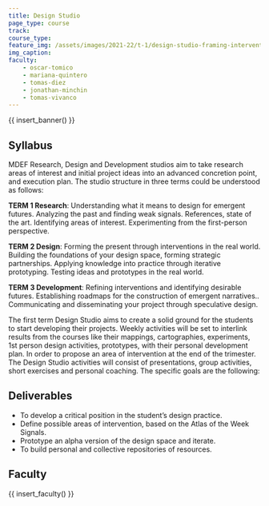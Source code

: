 ```yaml
---
title: Design Studio 
page_type: course
track:
course_type:
feature_img: /assets/images/2021-22/t-1/design-studio-framing-interventions.jpg
img_caption: 
faculty: 
    - oscar-tomico
    - mariana-quintero
    - tomas-diez
    - jonathan-minchin
    - tomas-vivanco
---
```


{{ insert_banner() }}

## Syllabus

MDEF Research, Design and Development studios aim to take research areas of interest and initial project ideas into an advanced concretion point, and execution plan. The studio structure in three terms could be understood as follows:

**TERM 1 Research**: Understanding what it means to design for emergent futures. Analyzing the past and finding weak signals. References, state of the art. Identifying areas of interest. Experimenting from the first-person perspective.

**TERM 2 Design**: Forming the present through interventions in the real world. Building the foundations of your design space, forming strategic partnerships. Applying knowledge into practice through iterative prototyping. Testing ideas and prototypes in the real world.

**TERM 3 Development**: Refining interventions and identifying desirable futures. Establishing roadmaps for the construction of emergent narratives.. Communicating and disseminating your project through speculative design.

The first term Design Studio aims to create a solid ground for the students to start developing their projects. Weekly activities will be set to interlink results from the courses like their mappings, cartographies, experiments, 1st person design activities, prototypes, with their personal development plan. In order to propose an area of intervention at the end of the trimester. The Design Studio activities will consist of presentations, group activities, short exercises and personal coaching. The specific goals are the following:

## Deliverables

- To develop a critical position in the student’s design practice.
- Define possible areas of intervention, based on the Atlas of the Week Signals.
- Prototype an alpha version of the design space and iterate.
- To build personal and collective repositories of resources.

## Faculty

{{ insert_faculty() }}